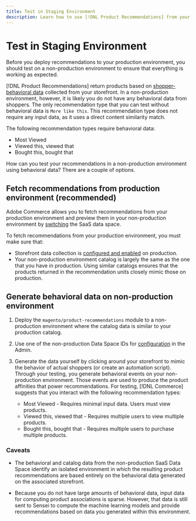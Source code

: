 ```yaml
---
title: Test in Staging Environment
description: Learn how to use [!DNL Product Recommendations] from your production environment in your staging environment for testing purposes.
---
```

# Test in Staging Environment

Before you deploy recommendations to your production environment, you should test on a non-production environment to ensure that everything is working as expected.

[!DNL Product Recommendations] return products based on [shopper-behavioral data](behavioral-data.md) collected from your storefront. In a non-production environment, however, it is likely you do not have any behavioral data from shoppers. The only recommendation type that you can test without behavioral data is `More like this`. This recommendation type does not require any input data, as it uses a direct content similarity match.

The following recommendation types require behavioral data:

- Most Viewed
- Viewed this, viewed that
- Bought this, bought that

How can you test your recommendations in a non-production environment using behavioral data? There are a couple of options.

## Fetch recommendations from production environment (recommended)

Adobe Commerce allows you to fetch recommendations from your production environment and preview them in your non-production environment by [switching](settings.md) the SaaS data space.

To fetch recommendations from your production environment, you must make sure that:

- Storefront data collection is [configured and enabled](install-configure.md) on production.
- Your non-production environment catalog is largely the same as the one that you have in production. Using similar catalogs ensures that the products returned in the recommendation units closely mimic those on production.

## Generate behavioral data on non-production environment

1. Deploy the `magento/product-recommendations` module to a non-production environment where the catalog data is similar to your production catalog.

1. Use one of the non-production Data Space IDs for [configuration](https://docs.magento.com/user-guide/configuration/services/saas.html) in the Admin.

1. Generate the data yourself by clicking around your storefront to mimic the behavior of actual shoppers (or create an automation script). Through your testing, you generate behavioral events on your non-production environment. Those events are used to produce the product affinities that power recommendations. For testing, [!DNL Commerce] suggests that you interact with the following recommendation types:

   - Most Viewed - Requires minimal input data. Users must view products.
   - Viewed this, viewed that - Requires multiple users to view multiple products.
   - Bought this, bought that - Requires multiple users to purchase multiple products.

### Caveats

- The behavioral and catalog data from the non-production SaaS Data Space identify an isolated environment in which the resulting product recommendations are based entirely on the behavioral data generated on the associated storefront.

- Because you do not have large amounts of behavioral data, input data for computing product associations is sparse. However, that data is still sent to Sensei to compute the machine learning models and provide recommendations based on data you generated within this environment.
